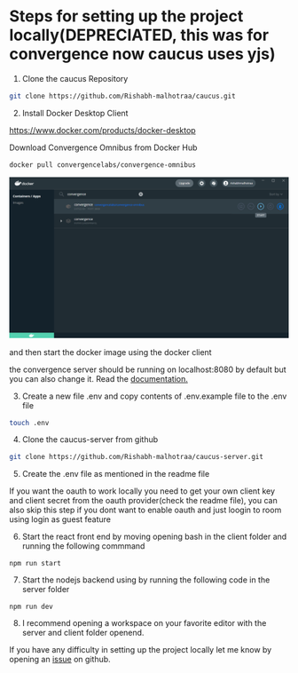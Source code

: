 # Steps for setting up the project locally(DEPRECIATED, this was for convergence now caucus uses yjs)

1. Clone the caucus Repository

```sh
git clone https://github.com/Rishabh-malhotraa/caucus.git
```

2. Install Docker Desktop Client

https://www.docker.com/products/docker-desktop

Download Convergence Omnibus from Docker Hub

```sh
docker pull convergencelabs/convergence-omnibus
```

![docker-setup]

and then start the docker image using the docker client

the convergence server should be running on localhost:8080 by default but you can also change it. Read the [documentation.](https://hub.docker.com/r/convergencelabs/convergence-omnibus)

3. Create a new file .env and copy contents of .env.example file to the .env file

```sh
touch .env
```

4. Clone the caucus-server from github

```sh
git clone https://github.com/Rishabh-malhotraa/caucus-server.git
```

5. Create the .env file as mentioned in the readme file

If you want the oauth to work locally you need to get your own client key and client secret from the oauth provider(check the readme file), you can also skip this step if you dont want to enable oauth and just loogin to room using login as guest feature

6. Start the react front end by moving opening bash in the client folder and running the following commmand

```
npm run start
```

7. Start the nodejs backend using by running the following code in the server folder

```
npm run dev
```

8. I recommend opening a workspace on your favorite editor with the server and client folder openend.

If you have any difficulty in setting up the project locally let me know by opening an [issue](https://github.com/Rishabh-malhotraa/caucus/issues) on github.

[docker-setup]: images/docker-setup.png
